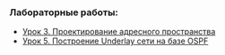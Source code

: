 ### Лабораторные работы:
 - [Урок 3. Проектирование адресного пространства](lab03/)
 - [Урок 5. Построение Underlay сети на базе OSPF](lab05/)
